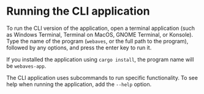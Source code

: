 # Running the CLI application

To run the CLI version of the application, open a terminal application (such as Windows Terminal, Terminal on MacOS, GNOME Terminal, or Konsole). Type the name of the program (`webaves`, or the full path to the program), followed by any options, and press the enter key to run it.

If you installed the application using `cargo install`, the program name will be `webaves-app`.

The CLI application uses subcommands to run specific functionality. To see help when running the application, add the `--help` option.
